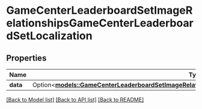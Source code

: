# GameCenterLeaderboardSetImageRelationshipsGameCenterLeaderboardSetLocalization

## Properties

Name | Type | Description | Notes
------------ | ------------- | ------------- | -------------
**data** | Option<[**models::GameCenterLeaderboardSetImageRelationshipsGameCenterLeaderboardSetLocalizationData**](GameCenterLeaderboardSetImage_relationships_gameCenterLeaderboardSetLocalization_data.md)> |  | [optional]

[[Back to Model list]](../README.md#documentation-for-models) [[Back to API list]](../README.md#documentation-for-api-endpoints) [[Back to README]](../README.md)


